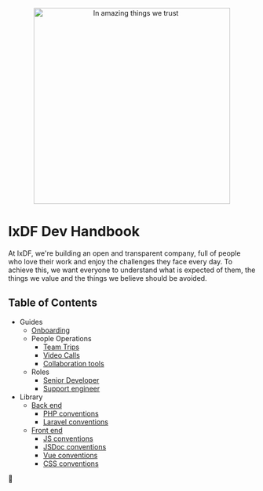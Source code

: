 <p align="center">
    <picture>
        <source media="(prefers-color-scheme: dark)" srcset="https://public-assets.interaction-design.org/ixdf-brand/ixdf-logo-full-expanded--white.svg">
        <source media="(prefers-color-scheme: light)" srcset="https://public-assets.interaction-design.org/ixdf-brand/ixdf-logo-full-expanded.svg">
        <img alt="In amazing things we trust" width="400" src="https://public-assets.interaction-design.org/ixdf-brand/ixdf-logo-full-expanded.svg">
    </picture>
</p>

# IxDF Dev Handbook

At IxDF, we're building an open and transparent company, full of people who love their work and enjoy the challenges they face every day.
To achieve this, we want everyone to understand what is expected of them, the things we value and the things we believe should be avoided.

## Table of Contents

-   Guides
    -   [Onboarding](/guides/onboarding/README.md)
    -   People Operations
        -   [Team Trips](/guides/people-operations/team-trips.md)
        -   [Video Calls](/guides/people-operations/video-calls.md)
        -   [Collaboration tools](/guides/collaboration-tools.md)
    -   Roles
        -   [Senior Developer](/guides/roles/senior-developer.md)
        -   [Support engineer](/guides/roles/support-engineer.md)
-   Library
    -   [Back end](/library/backend/README.md)
        -   [PHP conventions](/library/backend/conventions--php.md)
        -   [Laravel conventions](/library/backend/conventions--laravel.md)
    -   [Front end](/library/frontend/README.md)
        -   [JS conventions](/library/frontend/conventions--js.md)
        -   [JSDoc conventions](/library/frontend/conventions--js.md)
        -   [Vue conventions](/library/frontend/conventions--vuejs.md)
        -   [CSS conventions](/library/frontend/conventions--css.md)

🦄
